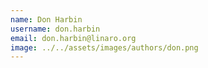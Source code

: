 ```yaml
---
name: Don Harbin
username: don.harbin
email: don.harbin@linaro.org
image: ../../assets/images/authors/don.png
---
```

